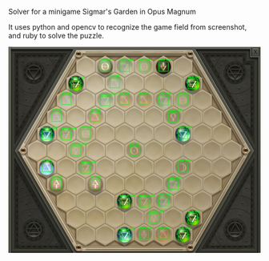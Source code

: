 Solver for a minigame Sigmar's Garden in Opus Magnum

It uses python and opencv to recognize the game field from screenshot, and ruby to solve the puzzle.

![debug view of detected symbols](https://github.com/seriousdev-gh/coding_challenges/blob/main/docs/images/detected_symbols_example.webp?raw=true)
